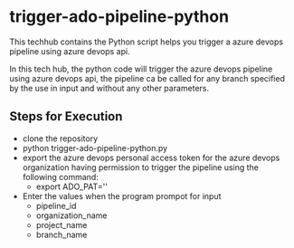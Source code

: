 # trigger-ado-pipeline-python
This techhub contains the Python script helps you trigger a azure devops pipeline using azure devops api.

In this tech hub, the python code will trigger the azure devops pipeline using azure devops api, the pipeline ca be called for any branch specified by the use in input and without any other parameters.

## Steps for Execution

- clone the repository
- python trigger-ado-pipeline-python.py
- export the azure devops personal access token for the azure devops organization having permission to trigger the pipeline using the following command:
  - export ADO_PAT='<azure devops personal-access-token>'
- Enter the values when the program prompot for input
  - pipeline_id
  - organization_name
  - project_name
  - branch_name
